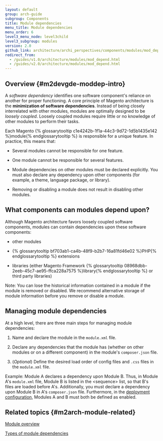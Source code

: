 ```yaml
---
layout: default
group: arch-guide
subgroup: Components
title: Module dependencies
menu_title: Module dependencies
menu_order: 6
level3_menu_node: level3child
level3_subgroup: modules
version: 2.0
github_link: architecture/archi_perspectives/components/modules/mod_depend.md
redirect_from:
  - /guides/v1.0/architecture/modules/mod_depend.html
  - /guides/v2.0/architecture/modules/mod_depend.html
---
```


## Overview {#m2devgde-moddep-intro}

A *software dependency* identifies  one software component's reliance on another for proper functioning. A core principle of Magento architecture is the **minimization of software dependencies**. Instead of being closely interrelated with other modules, modules are optimally designed to be <i>loosely coupled</i>. Loosely coupled modules require little or no knowledge of other modules to perform their tasks.

Each Magento {% glossarytooltip c1e4242b-1f1a-44c3-9d72-1d5b1435e142 %}module{% endglossarytooltip %} is responsible for a unique feature. In practice, this means that:

* Several modules cannot be responsible for one feature.

* One module cannot be responsible for several features.

* Module dependencies on other modules must be declared explicitly. You must also declare any dependency upon other components (for example, a theme, language package, or library).

* Removing or disabling a module does not result in disabling other modules.

## What components can modules depend upon?

Although Magento architecture favors loosely coupled software components, modules can contain dependencies upon these software components:

* other modules

* {% glossarytooltip bf703ab1-ca4b-48f9-b2b7-16a81fd46e02 %}PHP{% endglossarytooltip %} extensions

* libraries (either Magento Framework {% glossarytooltip 08968dbb-2eeb-45c7-ae95-ffca228a7575 %}library{% endglossarytooltip %} or third party libraries)

<div class="bs-callout bs-callout-warning" id="warning">
<p>Note: You can lose the historical information contained in a module if the module is removed or disabled. We recommend alternative storage of module information before you remove or disable a module.</p></div>

## Managing module dependencies

At a high level, there are three main steps for managing module dependencies:

1. Name and declare the module in the `module.xml` file.

2. Declare any dependencies that the module has (whether on other modules or on a different component) in the module's `composer.json` file.

3. (*Optional*) Define the desired load order of config files and `.css` files in the `module.xml` file.

Example: Module A declares a dependency upon Module B. Thus, in Module A's `module.xml` file, Module B is listed in the &lt;sequence> list, so that B's files are loaded before A's. Additionally, you must declare a dependency upon Module B in A's `composer.json` file. Furthermore, in the <a href="{{page.baseurl}}/config-guide/config/config-php.html">deployment configuration</a>, Modules A and B must both be defined as enabled.

## Related topics {#m2arch-module-related}

<a href="{{page.baseurl}}/architecture/archi_perspectives/components/modules/mod_intro.html">Module overview</a>

<a href="{{page.baseurl}}/architecture/archi_perspectives/components/modules/mod_depend_types.html">Types of module dependencies</a>
